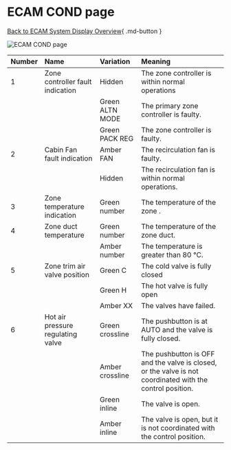 ﻿# ECAM COND page

[Back to ECAM System Display Overview](index.md){ .md-button }

![ECAM COND page](../../../assets/a32nx-briefing/ecam/cond.png "ECAM COND page")

| Number | Name                              | Variation       | Meaning                                                                                                   |
|:-------|:----------------------------------|:----------------|:----------------------------------------------------------------------------------------------------------|
| 1      | Zone controller fault indication  | Hidden          | The zone controller is within normal operations                                                           |
|        |                                   | Green ALTN MODE | The primary zone controller is faulty.                                                                    |
|        |                                   | Green PACK REG  | The zone controller is faulty.                                                                            |
| 2      | Cabin Fan fault indication        | Amber FAN       | The recirculation fan is faulty.                                                                          |
|        |                                   | Hidden          | The recirculation fan is within normal operations.                                                        |
| 3      | Zone temperature indication       | Green number    | The temperature of the zone .                                                                             |
| 4      | Zone duct temperature             | Green number    | The temperature of the zone duct.                                                                         |
|        |                                   | Amber number    | The temperature is greater than 80 °C.                                                                    |
| 5      | Zone trim air valve position      | Green C         | The cold valve is fully closed                                                                            |
|        |                                   | Green H         | The hot valve is fully open                                                                               |
|        |                                   | Amber XX        | The valves have failed.                                                                                   |
| 6      | Hot air pressure regulating valve | Green crossline | The pushbutton is at AUTO and the valve is fully closed.                                                  |
|        |                                   | Amber crossline | The pushbutton is OFF and the valve is closed, or the valve is not coordinated with the control position. |
|        |                                   | Green inline    | The valve is open.                                                                                        |
|        |                                   | Amber inline    | The valve is open, but it is not coordinated with the control position.                                   |

